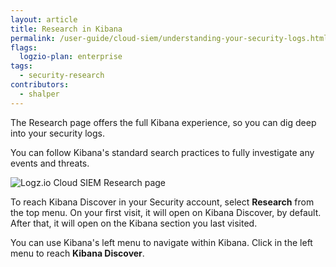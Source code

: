 ```yaml
---
layout: article
title: Research in Kibana
permalink: /user-guide/cloud-siem/understanding-your-security-logs.html
flags:
  logzio-plan: enterprise
tags:
  - security-research
contributors:
  - shalper
---
```


The Research page offers the full Kibana experience, so you can dig deep into your security logs.

You can follow Kibana's standard search practices to fully investigate any events and threats.

![Logz.io Cloud SIEM Research page](https://dytvr9ot2sszz.cloudfront.net/logz-docs/siem/siem-research.png)

To reach Kibana Discover in your Security account, select **Research** from the top menu. On your first visit, it will open on Kibana Discover, by default. After that, it will open on the Kibana section you last visited. 

You can use Kibana's left menu to navigate within Kibana. Click **<i class="far fa-compass"></i>** in the left menu to reach **Kibana Discover**.
